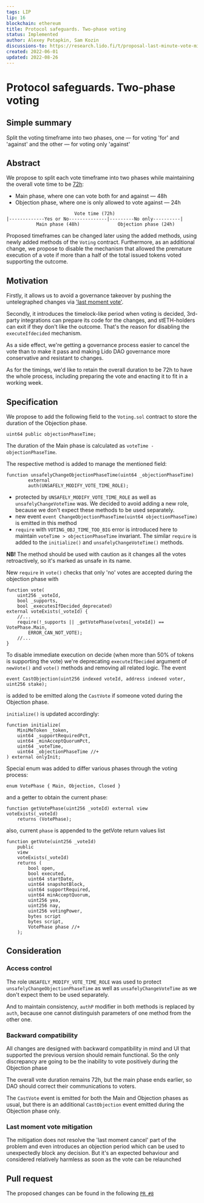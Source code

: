 ```yaml
---
tags: LIP
lip: 16
blockchain: ethereum
title: Protocol safeguards. Two-phase voting
status: Implemented
author: Alexey Potapkin, Sam Kozin
discussions-to: https://research.lido.fi/t/proposal-last-minute-vote-mitigation/2162/14
created: 2022-06-01
updated: 2022-08-26
---
```


# Protocol safeguards. Two-phase voting

## Simple summary

Split the voting timeframe into two phases, one — for voting 'for' and 'against'
and the other — for voting only 'against'

## Abstract

We propose to split each vote timeframe into two phases while maintaining
the overall vote time to be [72h](
https://github.com/lidofinance/lido-improvement-proposals/blob/develop/LIPS/lip-4.md):

- Main phase, where one can vote both for and against — 48h
- Objection phase, where one is only allowed to vote against — 24h

```
                         Vote time (72h)
|-------------Yes or No--------------|---------No only----------|
           Main phase (48h)              Objection phase (24h)
```

Proposed timeframes can be changed later using the added methods, using newly
added methods of the `Voting` contract.
Furthermore, as an additional change, we propose to disable the mechanism that
allowed the premature execution of a vote if more than a half of the total
issued tokens voted supporting the outcome.

## Motivation

Firstly, it allows us to avoid a governance takeover by pushing
the untelegraphed changes via ['last moment vote'](https://hackmd.io/BlfaMs30TVeK8OyU6OI-1A).

Secondly, it introduces the timelock-like period when voting is decided,
3rd-party integrations can prepare its code for the changes, and stETH-holders
can exit if they don't like the outcome. That's the reason for disabling the
`executeIfdecided` mechanism.

As a side effect, we're getting a governance process easier to cancel the vote
than to make it pass and making Lido DAO governance more conservative and
resistant to changes.

As for the timings, we'd like to retain the overall duration to be 72h to have
the whole process, including preparing the vote and enacting it to fit in
a working week.

## Specification

We propose to add the following field to the `Voting.sol` contract to store
the duration of the Objection phase.

```solidity
uint64 public objectionPhaseTime;
```

The duration of the Main phase is calculated as `voteTime - objectionPhaseTime`.

The respective method is added to manage the mentioned field:

```solidity
function unsafelyChangeObjectionPhaseTime(uint64 _objectionPhaseTime)
        external
        auth(UNSAFELY_MODIFY_VOTE_TIME_ROLE);
```

- protected by `UNSAFELY_MODIFY_VOTE_TIME_ROLE` as well as
`unsafelyChangeVoteTime` was. We decided to avoid adding a new role, because we
don't expect these methods to be used separately.
- new event `event ChangeObjectionPhaseTime(uint64 objectionPhaseTime)`
is emitted in this method
- `require` with `VOTING_OBJ_TIME_TOO_BIG` error is introduced here to maintain
`voteTime > objectionPhaseTime` invariant. The similar `require` is added to
the `initialize()` and `unsafelyChangeVoteTime()` methods.

__NB!__ The method should be used with caution as it changes all the votes
retroactively, so it's marked as unsafe in its name.

New `require` in `vote()` checks that only 'no' votes are accepted during the
objection phase with

```solidity
function vote(
    uint256 _voteId,
    bool _supports,
    bool _executesIfDecided_deprecated)
external voteExists(_voteId) {
    //...
    require(!_supports || _getVotePhase(votes[_voteId]) == VotePhase.Main,
        ERROR_CAN_NOT_VOTE);
    //...
}
```

To disable immediate execution on decide (when more than 50% of tokens is
supporting the vote) we're deprecating `executeIfDecided` argument of
`newVote()` and `vote()` methods and removing all related logic. The event

```solidity
event CastObjection(uint256 indexed voteId, address indexed voter, uint256 stake);
```

is added to be emitted along the `CastVote` if someone voted during
the Objection phase.

`initialize()` is updated accordingly:

```solidity
function initialize(
    MiniMeToken _token,
    uint64 _supportRequiredPct,
    uint64 _minAcceptQuorumPct,
    uint64 _voteTime,
    uint64 _objectionPhaseTime //+
) external onlyInit;
```

Special enum was added to differ various phases through the voting process:

```solidity
enum VotePhase { Main, Objection, Closed }
```

and a getter to obtain the current phase:

```solidity
function getVotePhase(uint256 _voteId) external view voteExists(_voteId)
    returns (VotePhase);
```

also, current `phase` is appended to the getVote return values list

```solidity
function getVote(uint256 _voteId)
    public
    view
    voteExists(_voteId)
    returns (
        bool open,
        bool executed,
        uint64 startDate,
        uint64 snapshotBlock,
        uint64 supportRequired,
        uint64 minAcceptQuorum,
        uint256 yea,
        uint256 nay,
        uint256 votingPower,
        bytes script
        bytes script,
        VotePhase phase //+
    );
```

## Consideration

### Access control

The role `UNSAFELY_MODIFY_VOTE_TIME_ROLE` was used to protect
`unsafelyChangeObjectionPhaseTime` as well as `unsafelyChangeVoteTime` as we
don't expect them to be used separately.

And to maintain consistency, `authP` modifier in both methods is replaced by
`auth`, because one cannot distinguish parameters of one method from the other
one.

### Backward compatibility

All changes are designed with backward compatibility in mind and UI that
supported the previous version should remain functional. So the only discrepancy
are going to be the inability to vote positively during the Objection phase

The overall vote duration remains 72h, but the main phase ends earlier, so DAO
should correct their communications to voters.

The `CastVote` event is emitted for both the Main and Objection phases as usual,
but there is an additional `CastObjection` event emitted during the Objection
phase only.

### Last moment vote mitigation

The mitigation does not resolve the 'last moment cancel' part of the problem and
even introduces an objection period which can be used to unexpectedly block any
decision. But it's an expected behaviour and considered relatively harmless
as soon as the vote can be relaunched

## Pull request

The proposed changes can be found in the following [`PR #8`](
https://github.com/lidofinance/aragon-apps/pull/8)
